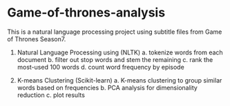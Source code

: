 # Game-of-thrones-analysis
This is a natural language processing project using subtitle files from Game of Thrones Season7.

1. Natural Language Processing using (NLTK)
a. tokenize words from each document
b. filter out stop words and stem the remaining
c. rank the most-used 100 words
d. count word frequency by episode

2. K-means Clustering (Scikit-learn)
a. K-means clustering to group similar words based on frequencies
b. PCA analysis for dimensionality reduction
c. plot results
